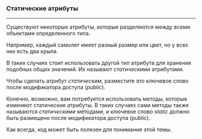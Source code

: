 ### Статические атрибуты
***

Существуют некоторые атрибуты, которые разделяются между всеми объектами определенного типа.

Например, каждый самолет имеет разный размер или цвет, но у всех них есть два крыла.

В таких случаях стоит использовать другой тип атрибута для хранения подобных общих значений. Их называют *статическими* атрибутами.

Чтобы сделать атрибут *статическим*, разместите это ключевое слово после модификатора доступа (*public*).

Конечно, возможно, вам потребуется использовать методы, которые изменяют статические атрибуты. В таких случаях сами методы также называются *статическими* методами, и ключевое слово *static* должно быть размещено после модификатора доступа (public).

Как всегда, код может быть полезен для понимания этой темы.